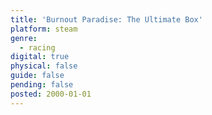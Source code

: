 ```yaml
---
title: 'Burnout Paradise: The Ultimate Box'
platform: steam
genre:
  - racing
digital: true
physical: false
guide: false
pending: false
posted: 2000-01-01
---
```

